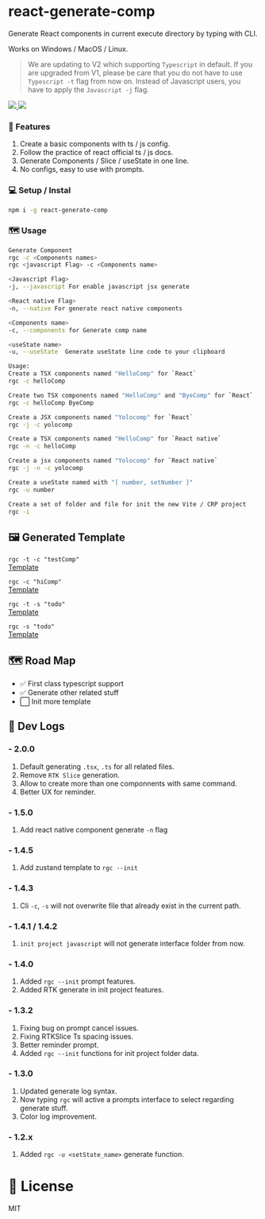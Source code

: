 # react-generate-comp

Generate React components in current execute directory by typing with CLI. 

Works on Windows / MacOS / Linux.

> We are updating to V2 which supporting `Typescript` in default. If you are upgraded from V1, please be care that you do not have to use `Typescript -t` flag from now on. Instead of Javascript users, you have to apply the `Javascript -j` flag.

<p align="left">

<a href="https://www.npmjs.com/package/react-generate-comp"> <img src="https://img.shields.io/npm/v/react-generate-comp" /> </a>
<a href="https://github.com/r48n34/react-generate-comp"><img src="https://img.shields.io/github/actions/workflow/status/r48n34/react-generate-comp/test.yml" /></a>

</p>

### 🔧 Features
1. Create a basic components with ts / js config.  
2. Follow the practice of react official ts / js docs.
3. Generate Components / Slice / useState in one line.
4. No configs, easy to use with prompts.

### 💻 Setup / Instal
``` bash
npm i -g react-generate-comp
```

### 🗺️ Usage
``` bash
Generate Component
rgc -c <Components names>  
rgc <javascript Flag> -c <Components name> 

<Javascript Flag>  
-j, --javascript For enable javascript jsx generate 

<React native Flag>  
-n, --native For generate react native components

<Components name>  
-c, --components for Generate comp name

<useState name>  
-u, --useState  Generate useState line code to your clipboard

Usage:
Create a TSX components named "HelloComp" for `React`
rgc -c helloComp

Create two TSX components named "HelloComp" and "ByeComp" for `React`
rgc -c helloComp ByeComp

Create a JSX components named "Yolocomp" for `React`
rgc -j -c yolocomp

Create a TSX components named "HelloComp" for `React native`
rgc -n -c helloComp

Create a jsx components named "Yolocomp" for `React native`
rgc -j -n -c yolocomp

Create a useState named with "[ number, setNumber ]"
rgc -u number

Create a set of folder and file for init the new Vite / CRP project
rgc -i

```

## 🖼️ Generated Template
```rgc -t -c "testComp"```   
[Template](https://github.com/r48n34/react-generate-comp/tree/main/template/TestComp.tsx)

```rgc -c "hiComp"```  
[Template](https://github.com/r48n34/react-generate-comp/tree/main/template/HiComp.jsx)

```rgc -t -s "todo"```  
[Template](https://github.com/r48n34/react-generate-comp/tree/main/template/TodoSlice.tsx)

```rgc -s "todo"```  
[Template](https://github.com/r48n34/react-generate-comp/tree/main/template/TodoSlice.jsx)

## 🗺️ Road Map  
- ✅ First class typescript support  
- ✅ Generate other related stuff
- ⬜️ Init more template

## 📝 Dev Logs

### - 2.0.0
1. Default generating `.tsx`, `.ts` for all related files.
2. Remove `RTK Slice` generation.
3. Allow to create more than one componnents with same command.
4. Better UX for reminder.

### - 1.5.0
1. Add react native component generate `-n` flag

### - 1.4.5
1. Add zustand template to `rgc --init`

### - 1.4.3
1. Cli `-c`, `-s` will not overwrite file that already exist in the current path.

### - 1.4.1 / 1.4.2
1. `init project javascript` will not generate interface folder from now.

### - 1.4.0
1. Added `rgc --init` prompt features.
2. Added RTK generate in init project features.

### - 1.3.2
1. Fixing bug on prompt cancel issues.
2. Fixing RTKSlice Ts spacing issues.
3. Better reminder prompt.
4. Added `rgc --init` functions for init project folder data.

### - 1.3.0
1. Updated generate log syntax.  
2. Now typing `rgc` will active a prompts interface to select regarding generate stuff.   
3. Color log improvement.  

### - 1.2.x  
1. Added `rgc -u <setState_name>` generate function.  

# 🚗 License
MIT
